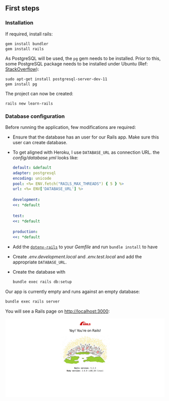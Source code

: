 ## First steps

### Installation

If required, install rails:

```
gem install bundler
gem install rails
```

As PostgreSQL will be used, the `pg` gem needs to be installed. Prior
to this, some PostgreSQL package needs to be installed under Ubuntu
(Ref: [StackOverflow](https://stackoverflow.com/a/48112095/4906586)):

```
sudo apt-get install postgresql-server-dev-11
gem install pg
```

The project can now be created:

```
rails new learn-rails
```

### Database configuration

Before running the application, few modifications are required:

- Ensure that the database has an user for our Rails app. Make sure this
  user can create database.
- To get aligned with Heroku, I use `DATABASE_URL` as connection URL.
  the _config/database.yml_ looks like:

  ```yaml
  default: &default
  adapter: postgresql
  encoding: unicode
  pool: <%= ENV.fetch("RAILS_MAX_THREADS") { 5 } %>
  url: <%= ENV['DATABASE_URL'] %>

  development:
  <<: *default

  test:
  <<: *default

  production:
  <<: *default
  ```

- Add the [`dotenv-rails`](https://github.com/bkeepers/dotenv) to
  your _Gemfile_ and run `bundle install` to have
- Create _.env.development.local_ and _.env.test.local_ and add
  the appropriate `DATABASE_URL`.
- Create the database with

  ```sh
  bundle exec rails db:setup
  ```

Our app is currently empty and runs against an empty database:

```sh
bundle exec rails server
```

You will see a Rails page on <http://localhost:3000>:

![You're on Rails!](screenshots/00.00_youre_on_rails.png)
